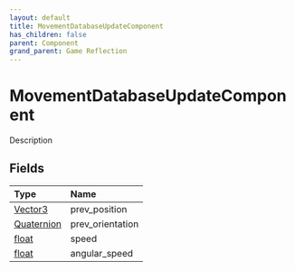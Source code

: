 ```yaml
---
layout: default
title: MovementDatabaseUpdateComponent
has_children: false
parent: Component
grand_parent: Game Reflection
---
```

# MovementDatabaseUpdateComponent
Description 

## Fields

| Type | Name |
|:----------|:--------------|
| [Vector3](/riftbreaker-wiki/docs/game-reflection/classes/vector3/) | prev_position |
| [Quaternion](/riftbreaker-wiki/docs/game-reflection/classes/quaternion/) | prev_orientation |
| [float](/riftbreaker-wiki/docs/game-reflection/components/float/) | speed |
| [float](/riftbreaker-wiki/docs/game-reflection/components/float/) | angular_speed |

